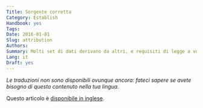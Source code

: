 ```yaml
---
Title: Sorgente corretta
Category: Establish
Handbook: yes
Tags:
Date: 2016-01-01
Slug: attribution
Authors:
Summary: Molti set di dati derivano da altri, e requisiti di legge a volte esplicitamente richiedono attribuendo l'origine dei dati. Qui esploriamo le implicazioni per gli editori di dati.
Lang: it
Draft: yes
---
```


<em>Le traduzioni non sono disponibili ovunque ancora: fateci sapere se avete bisogno di questo contenuto nella tua lingua.</em>

Questo articolo è [disponibile in inglese](/en/establish/attribution).
